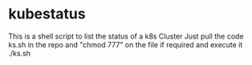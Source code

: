 # kubestatus
This is a shell script to list the status of a k8s Cluster
Just pull the code ks.sh in the repo and "chmod 777" on the file if required
and execute it ./ks.sh
